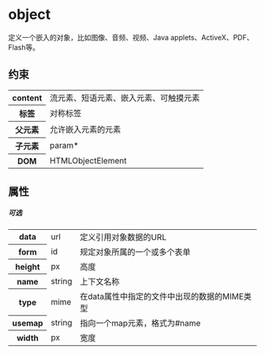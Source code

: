 # object

定义一个嵌入的对象，比如图像、音频、视频、Java applets、ActiveX、PDF、Flash等。

## 约束

<table>
<tr>
    <th>content</th>
    <td>流元素、短语元素、嵌入元素、可触摸元素</td>
</tr>
<tr>
    <th>标签</th>
    <td>对称标签</td>
</tr>
<tr>
    <th>父元素</th>
    <td>允许嵌入元素的元素</td>
</tr>
<tr>
    <th>子元素</th>
    <td>param*</td>
</tr>
<tr>
    <th>DOM</th>
    <td>HTMLObjectElement</td>
</tr>
</table>


## 属性

##### 可选

<table>
<tr>
	<th>data</th>
	<td>url</td>
	<td>定义引用对象数据的URL</td>
</tr>
<tr>
	<th>form</th>
	<td>id</td>
	<td>规定对象所属的一个或多个表单</td>
</tr>
<tr>
	<th>height</th>
	<td>px</td>
	<td>高度</td>
</tr>
<tr>
	<th>name</th>
	<td>string</td>
	<td>上下文名称</td>
</tr>
<tr>
	<th>type</th>
	<td>mime</td>
	<td>在data属性中指定的文件中出现的数据的MIME类型</td>
</tr>
<tr>
	<th>usemap</th>
	<td>string</td>
	<td>指向一个map元素，格式为#name</td>
</tr>
<tr>
	<th>width</th>
	<td>px</td>
	<td>宽度</td>
</tr>
</table>